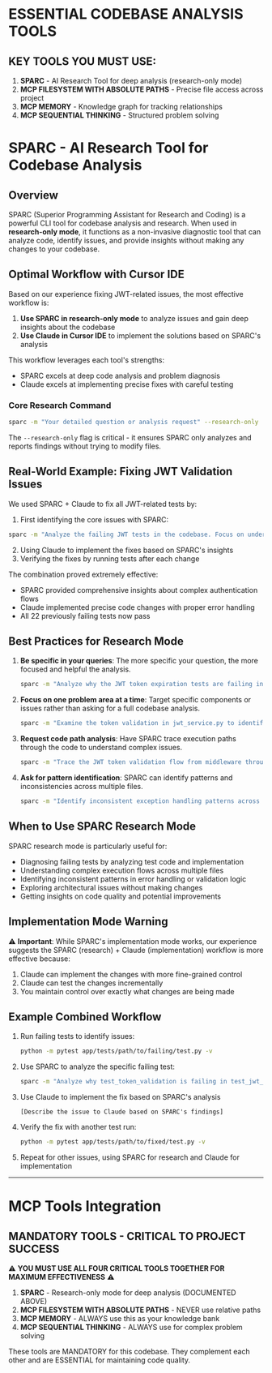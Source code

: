 # ESSENTIAL CODEBASE ANALYSIS TOOLS

## KEY TOOLS YOU MUST USE:

1. **SPARC** - AI Research Tool for deep analysis (research-only mode)
2. **MCP FILESYSTEM WITH ABSOLUTE PATHS** - Precise file access across project
3. **MCP MEMORY** - Knowledge graph for tracking relationships
4. **MCP SEQUENTIAL THINKING** - Structured problem solving

# SPARC - AI Research Tool for Codebase Analysis

## Overview

SPARC (Superior Programming Assistant for Research and Coding) is a powerful CLI tool for codebase analysis and research. When used in **research-only mode**, it functions as a non-invasive diagnostic tool that can analyze code, identify issues, and provide insights without making any changes to your codebase.

## Optimal Workflow with Cursor IDE

Based on our experience fixing JWT-related issues, the most effective workflow is:

1. **Use SPARC in research-only mode** to analyze issues and gain deep insights about the codebase
2. **Use Claude in Cursor IDE** to implement the solutions based on SPARC's analysis

This workflow leverages each tool's strengths:
- SPARC excels at deep code analysis and problem diagnosis
- Claude excels at implementing precise fixes with careful testing

### Core Research Command

```bash
sparc -m "Your detailed question or analysis request" --research-only
```

The `--research-only` flag is critical - it ensures SPARC only analyzes and reports findings without trying to modify files.

## Real-World Example: Fixing JWT Validation Issues

We used SPARC + Claude to fix all JWT-related tests by:

1. First identifying the core issues with SPARC:
```bash
sparc -m "Analyze the failing JWT tests in the codebase. Focus on understanding why 22 tests are failing, particularly those related to token validation, expiration, and error handling in jwt_service.py" --research-only
```

2. Using Claude to implement the fixes based on SPARC's insights
3. Verifying the fixes by running tests after each change

The combination proved extremely effective:
- SPARC provided comprehensive insights about complex authentication flows
- Claude implemented precise code changes with proper error handling
- All 22 previously failing tests now pass

## Best Practices for Research Mode

1. **Be specific in your queries**: The more specific your question, the more focused and helpful the analysis.
   ```bash
   sparc -m "Analyze why the JWT token expiration tests are failing in test_security_boundary.py" --research-only
   ```

2. **Focus on one problem area at a time**: Target specific components or issues rather than asking for a full codebase analysis.
   ```bash
   sparc -m "Examine the token validation in jwt_service.py to identify inconsistencies in error handling" --research-only
   ```

3. **Request code path analysis**: Have SPARC trace execution paths through the code to understand complex issues.
   ```bash
   sparc -m "Trace the JWT token validation flow from middleware through service to identify where token validation fails" --research-only
   ```

4. **Ask for pattern identification**: SPARC can identify patterns and inconsistencies across multiple files.
   ```bash
   sparc -m "Identify inconsistent exception handling patterns across all JWT-related services" --research-only
   ```

## When to Use SPARC Research Mode

SPARC research mode is particularly useful for:

- Diagnosing failing tests by analyzing test code and implementation
- Understanding complex execution flows across multiple files
- Identifying inconsistent patterns in error handling or validation logic
- Exploring architectural issues without making changes
- Getting insights on code quality and potential improvements

## Implementation Mode Warning

⚠️ **Important**: While SPARC's implementation mode works, our experience suggests the SPARC (research) + Claude (implementation) workflow is more effective because:

1. Claude can implement the changes with more fine-grained control
2. Claude can test the changes incrementally
3. You maintain control over exactly what changes are being made

## Example Combined Workflow

1. Run failing tests to identify issues:
   ```bash
   python -m pytest app/tests/path/to/failing/test.py -v
   ```

2. Use SPARC to analyze the specific failing test:
   ```bash
   sparc -m "Analyze why test_token_validation is failing in test_jwt_auth.py" --research-only
   ```

3. Use Claude to implement the fix based on SPARC's analysis
   ```
   [Describe the issue to Claude based on SPARC's findings]
   ```

4. Verify the fix with another test run:
   ```bash
   python -m pytest app/tests/path/to/fixed/test.py -v
   ```

5. Repeat for other issues, using SPARC for research and Claude for implementation

------

# MCP Tools Integration

## MANDATORY TOOLS - CRITICAL TO PROJECT SUCCESS

⚠️ **YOU MUST USE ALL FOUR CRITICAL TOOLS TOGETHER FOR MAXIMUM EFFECTIVENESS** ⚠️

1. **SPARC** - Research-only mode for deep analysis (DOCUMENTED ABOVE)
2. **MCP FILESYSTEM WITH ABSOLUTE PATHS** - NEVER use relative paths
3. **MCP MEMORY** - ALWAYS use this as your knowledge bank
4. **MCP SEQUENTIAL THINKING** - ALWAYS use for complex problem solving

These tools are MANDATORY for this codebase. They complement each other and are ESSENTIAL for maintaining code quality.


